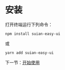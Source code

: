 # 安装

打开终端运行下列命令：

```
npm install suian-easy-ui
```

或

```
yarn add suian-easy-ui
```

下一节：[开始使用](#/doc/get-started)
